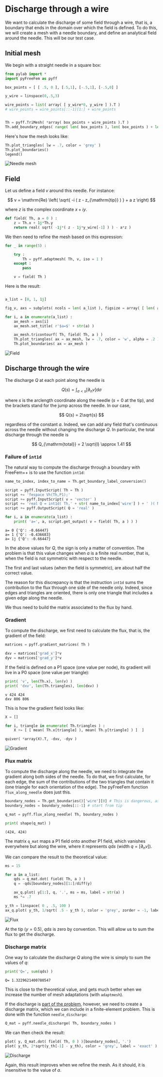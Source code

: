 # Discharge through a wire

We want to calculate the discharge of some field through a wire, that is, a boundary that ends in the domain over which the field is defined. To do this, we will create a mesh with a needle boundary, and define an analytical field around the needle. This will be our test case.

## Initial mesh

We begin with a straight needle in a square box:

```python
from pylab import *
import pyFreeFem as pyff

box_points = [ [ .5, 0 ], [.5,1], [-.5,1], [-.5,0] ]

y_wire = linspace(0,.5,3)

wire_points = list( array( [ y_wire*0, y_wire ] ).T )
# wire_points = wire_points[::-1][1:] + wire_points


Th = pyff.TriMesh( *array( box_points + wire_points ).T )
Th.add_boundary_edges( range( len( box_points ), len( box_points ) + len( wire_points ) ) , 'wire' )
```

Here's how the mesh looks like:

```python
Th.plot_triangles( lw = .7, color = 'grey' )
Th.plot_boundaries()
legend()
```
![Needle mesh](../figures/analytical_discharge_mesh.svg)

## Field

Let us define a field $v$ around this needle. For instance:

$$ v = \mathrm{Re} \left( \sqrt{ -i ( z - z_{\mathrm{tip}} ) } + a z \right)  $$

where $z$ is the complex coordinate $x+iy$.

```python
def field( Th, a = 0 ) :
    z = Th.x + 1j*Th.y
    return real( sqrt( -1j*( z - 1j*y_wire[-1] ) ) - a*z )
```

We then need to refine the mesh based on this expression:

```python
for _ in range(5) :

    try :
        Th = pyff.adaptmesh( Th, v, iso = 1 )
    except :
        pass

    v = field( Th )
```

Here is the result:

```python

a_list = [0, 1, 1j]

fig_v, axs = subplots( ncols = len( a_list ), figsize = array( [ len( a_list ), 1.1 ] )*3 )

for i, a in enumerate(a_list) :
    ax_mesh = axs[i]
    ax_mesh.set_title( r'$a=$' + str(a) )

    ax_mesh.tricontourf( Th, field( Th, a ) )
    Th.plot_triangles( ax = ax_mesh, lw = .7, color = 'w', alpha = .2 )
    Th.plot_boundaries( ax = ax_mesh )
```

![Field](../figures/analytical_discharge_field.svg)

## Discharge through the wire

The discharge $Q$ at each point along the needle is

$$
Q(s) = \int_{ \sigma < s} \left[ \partial_n v \right] \mathrm{d} \sigma
$$

where $s$ is the arclength coordinate along the needle ($s=0$ at the tip), and the brackets stand for the jump across the needle. In our case,

$$
Q(s) = 2\sqrt{s}
$$

regardless of the constant $a$. Indeed, we can add any field that's continuous across the needle without changing the discharge $Q$. In particular, the total discharge through the needle is

$$
Q_{\mathrm{total}} = 2 \sqrt{l} \approx 1.41
$$

 ### Failure of `int1d`

The natural way to compute the discharge through a boundary with FreeFem++ is to use the function `int1d`:

```python
name_to_index, index_to_name = Th.get_boundary_label_conversion()

script = pyff.InputScript( Th = Th )
script += 'fespace Vh(Th,P1);'
script += pyff.InputScript( v = 'vector' )
script += 'real Q = int1d( Th,' + str( name_to_index['wire'] ) + ' )( N.x*dx(v) + N.y*dy(v) );'
script += pyff.OutputScript( Q = 'real' )

for i, a in enumerate(a_list) :
    print( 'a=', a, script.get_output( v = field( Th, a ) ) )
```

```console
a= 0 {'Q': -0.66447}
a= 1 {'Q': -0.436683}
a= 1j {'Q': -0.66447}
```

In the above values for $Q$, the sign is only a matter of convention. The problem is that this value changes when $a$ is a finite real number, that is, when the field is not symmetric with respect to the needle.

The first and last values (when the field is symmetric), are about half the correct value.

The reason for this discrepancy is that the instruction `int1d` sums the contribution to the flux through one side of the needle only. Indeed, since edges and triangles are oriented, there is only one triangle that includes a given edge along the needle.

We thus need to build the matrix associated to the flux by hand.

### Gradient

To compute the discharge, we first need to calculate the flux, that is, the gradient of the field:

```python
matrices = pyff.gradient_matrices( Th )

dxv = matrices['grad_x']*v
dyv = matrices['grad_y']*v
```

If the field is defined on a P1 space (one value per node), its gradient will live in a P0 space (one value per triangle):

```python
print( 'v', len(Th.x), len(v) )
print( 'dxv', len(Th.triangles), len(dxv) )
```

```console
v 424 424
dxv 806 806
```

This is how the gradient field looks like:

```python
X = []

for i, triangle in enumerate( Th.triangles ) :
    X += [ [ mean( Th.x[triangle] ), mean( Th.y[triangle] ) ]  ]

quiver( *array(X).T, -dxv, -dyv )
```

![Gradient](../figures/analytical_discharge_gradient.svg)

### Flux matrix

To compute the discharge along the needle, we need to integrate the gradient along both sides of the needle. To do that, we first calculate, for each edge, the sum of the contributions of the two triangles that contain it (one triangle for each orientation of the edge). The pyFreeFem function `flux_along_needle` does just this.

```python
boundary_nodes = Th.get_boundaries()['wire'][0] # This is dangerous, as ordering can be messed up. We should keep track of the wire independently from Th.
boundary_nodes = boundary_nodes[::-1] # start from tip

q_mat = pyff.flux_along_needle( Th, boundary_nodes )

print( shape(q_mat) )
```

```console
(424, 424)
```
The matrix `q_mat` maps a P1 field onto another P1 field, which vanishes everywhere but along the wire, where it represents $q\mathrm{d}s$ (width $q=[\partial_n v]$).

We can compare the result to the theoretical value:

```python
ms = 15

for a in a_list:
    qds = q_mat.dot( field( Th, a ) )
    q = -qds[boundary_nodes][1:]/diff(y)

    ax_q.plot( y[1:], q, '.', ms = ms, label = str(a) )
    ms *= .7

y_th = linspace( 0 , .5, 100 )
ax_q.plot( y_th, 1/sqrt( .5 - y_th ), color = 'grey', zorder = -1, label = 'exact' )
```

![Flux](../figures/analytical_discharge_q.svg)

At the tip ($y=0.5$), $q\mathrm{d}s$ is zero by convention. This will allow us to sum the flux to get the discharge.

### Discharge matrix

One way to calculate the discharge $Q$ along the wire is simply to sum the values of $q$:

```python
print('Q=', sum(qds) )
```

```console
Q= 1.3229621400780547
```

This is close to the theoretical value, and gets much better when we increase the number of mesh adaptations (with `adaptmesh`).

If the discharge is [part of the problem](./wire.md), however, we need to create a discharge matrix, which we can include in a finite-element problem. This is done with the function `needle_discharge`:

```python
Q_mat = pyff.needle_discharge( Th, boundary_nodes )
```

We can then check the result:

```python
plot( y, Q_mat.dot( field( Th, 0 ) )[boundary_nodes], '.')
plot( y_th, 2*sqrt(y_th[-1] - y_th), color = 'grey', label = 'exact' )
```
![Discharge](../figures/analytical_discharge_Q.svg)

Again, this result improves when we refine the mesh. As it should, it is insensitive to the value of $a$.
